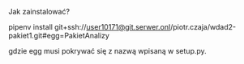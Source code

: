 
Jak zainstalować?

pipenv install git+ssh://user10171@git.serwer.onl/piotr.czaja/wdad2-pakiet1.git#egg=PakietAnalizy

gdzie egg musi pokrywać się z nazwą wpisaną w setup.py.
